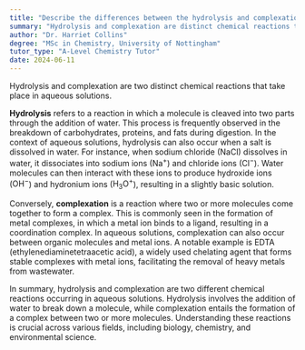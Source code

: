 ```yaml
---
title: "Describe the differences between the hydrolysis and complexation in aqueous solutions"
summary: "Hydrolysis and complexation are distinct chemical reactions that take place in aqueous solutions, involving the breakdown of compounds and the formation of complexes, respectively."
author: "Dr. Harriet Collins"
degree: "MSc in Chemistry, University of Nottingham"
tutor_type: "A-Level Chemistry Tutor"
date: 2024-06-11
---
```


Hydrolysis and complexation are two distinct chemical reactions that take place in aqueous solutions.

**Hydrolysis** refers to a reaction in which a molecule is cleaved into two parts through the addition of water. This process is frequently observed in the breakdown of carbohydrates, proteins, and fats during digestion. In the context of aqueous solutions, hydrolysis can also occur when a salt is dissolved in water. For instance, when sodium chloride ($\text{NaCl}$) dissolves in water, it dissociates into sodium ions ($\text{Na}^+$) and chloride ions ($\text{Cl}^-$). Water molecules can then interact with these ions to produce hydroxide ions ($\text{OH}^-$) and hydronium ions ($\text{H}_3\text{O}^+$), resulting in a slightly basic solution.

Conversely, **complexation** is a reaction where two or more molecules come together to form a complex. This is commonly seen in the formation of metal complexes, in which a metal ion binds to a ligand, resulting in a coordination complex. In aqueous solutions, complexation can also occur between organic molecules and metal ions. A notable example is EDTA (ethylenediaminetetraacetic acid), a widely used chelating agent that forms stable complexes with metal ions, facilitating the removal of heavy metals from wastewater.

In summary, hydrolysis and complexation are two different chemical reactions occurring in aqueous solutions. Hydrolysis involves the addition of water to break down a molecule, while complexation entails the formation of a complex between two or more molecules. Understanding these reactions is crucial across various fields, including biology, chemistry, and environmental science.
    